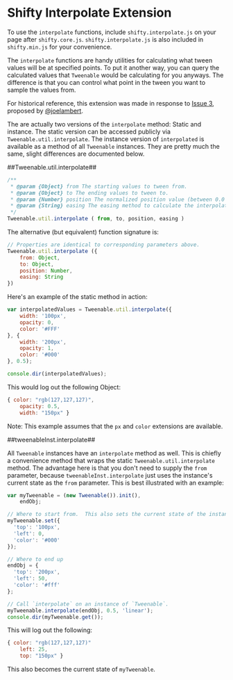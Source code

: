Shifty Interpolate Extension
===

To use the `interpolate` functions, include `shifty.interpolate.js` on your page after `shifty.core.js`.  `shifty.interpolate.js` is also included in `shifty.min.js` for your convenience.

The `interpolate` functions are handy utilities for calculating what tween values will be at specified points.  To put it another way, you can query the calculated values that `Tweenable` would be calculating for you anyways.  The difference is that you can control what point in the tween you want to sample the values from.

For historical reference, this extension was made in response to [Issue 3](https://github.com/jeremyckahn/shifty/issues/3), proposed by [@joelambert](https://github.com/joelambert).

The are actually two versions of the `interpolate` method:  Static and instance.  The static version can be accessed publicly via `Tweenable.util.interpolate`.  The instance version of `interpolated` is available as a method of all `Tweenable` instances.  They are pretty much the same, slight differences are documented below.

##Tweenable.util.interpolate##

````javascript
/**
 * @param {Object} from The starting values to tween from.
 * @param {Object} to The ending values to tween to.
 * @param {Number} position The normalized position value (between 0.0 and 1.0) to interpolate the values between `from` and `to` against.
 * @param {String} easing The easing method to calculate the interpolation against.  You can use any easing method attached to `Tweenable.prototype.formula`.  If omitted, this defaults to "linear".
 */
Tweenable.util.interpolate ( from, to, position, easing )
````

The alternative (but equivalent) function signature is:

````javascript
// Properties are identical to corresponding parameters above.
Tweenable.util.interpolate ({
	from: Object, 
	to: Object, 
	position: Number, 
	easing: String
})
````
Here's an example of the static method in action:

````javascript
var interpolatedValues = Tweenable.util.interpolate({
    width: '100px',
    opacity: 0,
    color: '#FFF'
}, {
    width: '200px',
    opacity: 1,
    color: '#000'
}, 0.5);

console.dir(interpolatedValues);
````

This would log out the following Object:

````javascript
{ color: "rgb(127,127,127)",
	opacity: 0.5,
	width: "150px" }
````

Note:  This example assumes that the `px` and `color` extensions are available.

##tweenableInst.interpolate##

All `Tweenable` instances have an `interpolate` method as well.  This is chiefly a convenience method that wraps the static `Tweenable.util.interpolate` method.  The advantage here is that you don't need to supply the `from` parameter, because `tweenableInst.interpolate` just uses the instance's current state as the `from` parameter.  This is best illustrated with an example:

````javascript
var myTweenable = (new Tweenable()).init(),
    endObj;

// Where to start from.  This also sets the current state of the instance.
myTweenable.set({
  'top': '100px',
  'left': 0,
  'color': '#000'
});

// Where to end up
endObj = {
  'top': '200px',
  'left': 50,
  'color': '#fff'
};

// Call `interpolate` on an instance of `Tweenable`.
myTweenable.interpolate(endObj, 0.5, 'linear');
console.dir(myTweenable.get());
````

This will log out the following:

````javascript
{ color: "rgb(127,127,127)"
	left: 25,
	top: "150px" }
````

This also becomes the current state of `myTweenable`.